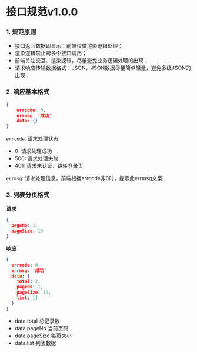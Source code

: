 # 接口规范v1.0.0

### 1. 规范原则

* 接口返回数据即显示：前端仅做渲染逻辑处理；
* 渲染逻辑禁止跨多个接口调用；
* 前端关注交互、渲染逻辑，尽量避免业务逻辑处理的出现；
* 请求响应传输数据格式：JSON，JSON数据尽量简单轻量，避免多级JSON的出现；

### 2. 响应基本格式

```json
{
    errcode: 0,
    errmsg: '成功'
    data: {}
}
```

`errcode`: 请求处理状态

* 0: 请求处理成功
* 500: 请求处理失败
* 401: 请求未认证，跳转登录页

`errmsg`: 请求处理信息，前端根据errcode非0时，提示此errmsg文案

### 3. 列表分页格式

**请求**

```json
{
  pageNo: 1,
  pageSize: 10
}
```

**响应**

```json
{
  errcode: 0,
  errmsg: '成功'
  data: {
    total: 2,
    pageNo: 1,
    pageSize: 10,
    list: []
  }
}
```

* data.total    总记录数
* data.pageNo   当前页码
* data.pageSize 每页大小
* data.list     列表数据 
